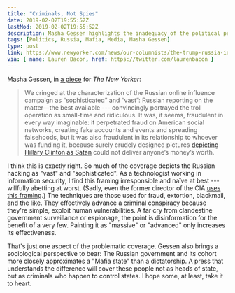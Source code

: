 ```yaml
---
title: "Criminals, Not Spies"
date: 2019-02-02T19:55:52Z
lastMod: 2019-02-02T19:55:52Z
description: Masha Gessen highlights the inadequacy of the political press covering a criminal conspiracy as if it was a normal state.
tags: [Politics, Russia, Mafia, Media, Masha Gessen]
type: post
link: https://www.newyorker.com/news/our-columnists/the-trump-russia-investigation-and-the-mafia-state
via: { name: Lauren Bacon, href: https://twitter.com/laurenbacon }
---
```


Masha Gessen, in [a piece] for _The New Yorker_:

> We cringed at the characterization of the Russian online influence campaign as
> “sophisticated” and “vast”: Russian reporting on the matter—the best available
> --- convincingly portrayed the troll operation as small-time and ridiculous.
> It was, it seems, fraudulent in every way imaginable: it perpetrated fraud on
> American social networks, creating fake accounts and events and spreading
> falsehoods, but it was also fraudulent in its relationship to whoever was
> funding it, because surely crudely designed pictures [depicting Hillary
> Clinton as Satan] could not deliver anyone’s money’s worth.

I think this is exactly right. So much of the coverage depicts the Russian
hacking as "vast" and "sophisticated". As a technologist working in information
security, I find this framing irresponsible and naïve at best --- willfully
abetting at worst. (Sadly, even the former director of the CIA [uses this
framing].) The techniques are those used for fraud, extortion, blackmail, and
the like. They effectively advance a criminal conspiracy because they're simple,
exploit human vulnerabilities. A far cry from clandestine government
surveillance or espionage, the point is disinformation for the benefit of a very
few. Painting it as "massive" or "advanced" only increases its effectiveness.

That's just one aspect of the problematic coverage. Gessen also brings a
sociological perspective to bear: The Russian government and its cohort more
closely approximates a "Mafia state" than a dictatorship. A press that
understands the difference will cover these people not as heads of state, but as
criminals who happen to control states. I hope some, at least, take it to heart.

  [a piece]:
    https://www.newyorker.com/news/our-columnists/the-trump-russia-investigation-and-the-mafia-state
  [depicting Hillary Clinton as Satan]:
    https://www.newyorker.com/news/our-columnists/why-the-russian-influence-campaign-remains-so-hard-to-understand
    "The Trump-Russia Investigation and the Mafia State"
  [uses this framing]:
    https://thehill.com/blogs/blog-briefing-room/news/295344-cia-director-russia-has-sophisticated-cyber-capabilities
    "CIA director warns of 'sophisticated' Russian hacking capabilities"